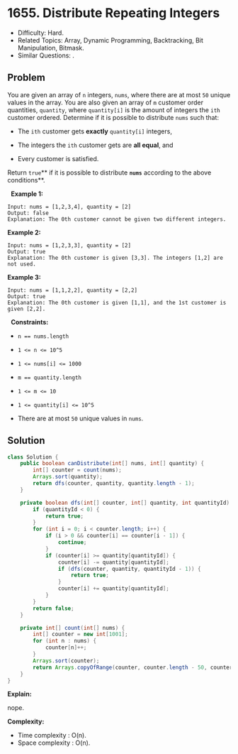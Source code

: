 # 1655. Distribute Repeating Integers

- Difficulty: Hard.
- Related Topics: Array, Dynamic Programming, Backtracking, Bit Manipulation, Bitmask.
- Similar Questions: .

## Problem

You are given an array of ```n``` integers, ```nums```, where there are at most ```50``` unique values in the array. You are also given an array of ```m``` customer order quantities, ```quantity```, where ```quantity[i]``` is the amount of integers the ```ith``` customer ordered. Determine if it is possible to distribute ```nums``` such that:


	
- The ```ith``` customer gets **exactly** ```quantity[i]``` integers,
	
- The integers the ```ith``` customer gets are **all equal**, and
	
- Every customer is satisfied.


Return ```true```** if it is possible to distribute **```nums```** according to the above conditions**.

 
**Example 1:**

```
Input: nums = [1,2,3,4], quantity = [2]
Output: false
Explanation: The 0th customer cannot be given two different integers.
```

**Example 2:**

```
Input: nums = [1,2,3,3], quantity = [2]
Output: true
Explanation: The 0th customer is given [3,3]. The integers [1,2] are not used.
```

**Example 3:**

```
Input: nums = [1,1,2,2], quantity = [2,2]
Output: true
Explanation: The 0th customer is given [1,1], and the 1st customer is given [2,2].
```

 
**Constraints:**


	
- ```n == nums.length```
	
- ```1 <= n <= 10^5```
	
- ```1 <= nums[i] <= 1000```
	
- ```m == quantity.length```
	
- ```1 <= m <= 10```
	
- ```1 <= quantity[i] <= 10^5```
	
- There are at most ```50``` unique values in ```nums```.



## Solution

```java
class Solution {
    public boolean canDistribute(int[] nums, int[] quantity) {
        int[] counter = count(nums);
        Arrays.sort(quantity);
        return dfs(counter, quantity, quantity.length - 1);
    }

    private boolean dfs(int[] counter, int[] quantity, int quantityId) {
        if (quantityId < 0) {
            return true;
        }
        for (int i = 0; i < counter.length; i++) {
            if (i > 0 && counter[i] == counter[i - 1]) {
                continue;
            }
            if (counter[i] >= quantity[quantityId]) {
                counter[i] -= quantity[quantityId];
                if (dfs(counter, quantity, quantityId - 1)) {
                    return true;
                }
                counter[i] += quantity[quantityId];
            }
        }
        return false;
    }

    private int[] count(int[] nums) {
        int[] counter = new int[1001];
        for (int n : nums) {
            counter[n]++;
        }
        Arrays.sort(counter);
        return Arrays.copyOfRange(counter, counter.length - 50, counter.length);
    }
}
```

**Explain:**

nope.

**Complexity:**

* Time complexity : O(n).
* Space complexity : O(n).
